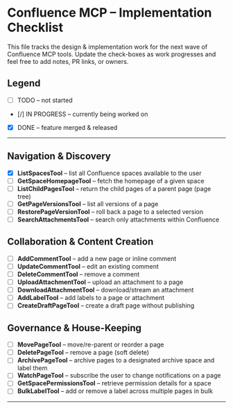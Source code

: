 # Confluence MCP – Implementation Checklist

This file tracks the design & implementation work for the next wave of Confluence MCP tools.  Update the check-boxes as work progresses and feel free to add notes, PR links, or owners.

## Legend
- [ ] TODO – not started
- [/] IN PROGRESS – currently being worked on
- [x] DONE – feature merged & released

---

## Navigation & Discovery
- [x] **ListSpacesTool** – list all Confluence spaces available to the user
- [ ] **GetSpaceHomepageTool** – fetch the homepage of a given space
- [ ] **ListChildPagesTool** – return the child pages of a parent page (page tree)
- [ ] **GetPageVersionsTool** – list all versions of a page
- [ ] **RestorePageVersionTool** – roll back a page to a selected version
- [ ] **SearchAttachmentsTool** – search only attachments within Confluence

## Collaboration & Content Creation
- [ ] **AddCommentTool** – add a new page or inline comment
- [ ] **UpdateCommentTool** – edit an existing comment
- [ ] **DeleteCommentTool** – remove a comment
- [ ] **UploadAttachmentTool** – upload an attachment to a page
- [ ] **DownloadAttachmentTool** – download/stream an attachment
- [ ] **AddLabelTool** – add labels to a page or attachment
- [ ] **CreateDraftPageTool** – create a draft page without publishing

## Governance & House-Keeping
- [ ] **MovePageTool** – move/re-parent or reorder a page
- [ ] **DeletePageTool** – remove a page (soft delete)
- [ ] **ArchivePageTool** – archive pages to a designated archive space and label them
- [ ] **WatchPageTool** – subscribe the user to change notifications on a page
- [ ] **GetSpacePermissionsTool** – retrieve permission details for a space
- [ ] **BulkLabelTool** – add or remove a label across multiple pages in bulk

---